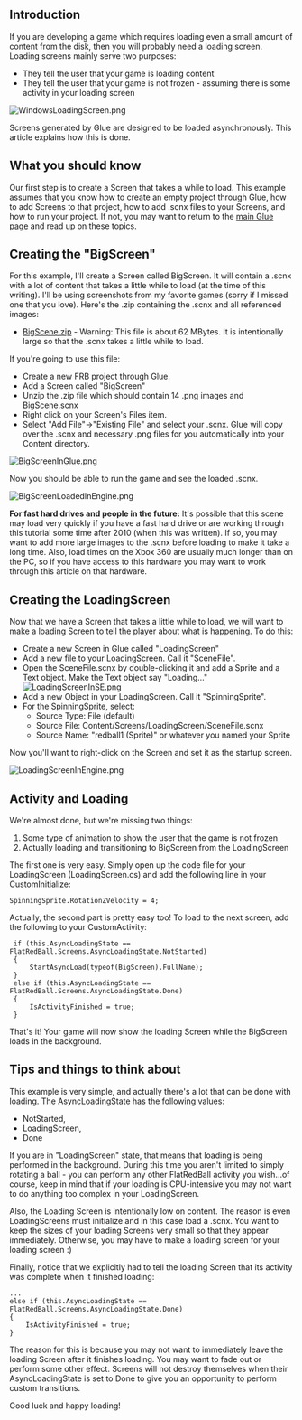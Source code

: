 ## Introduction

If you are developing a game which requires loading even a small amount of content from the disk, then you will probably need a loading screen. Loading screens mainly serve two purposes:

-   They tell the user that your game is loading content
-   They tell the user that your game is not frozen - assuming there is some activity in your loading screen

![WindowsLoadingScreen.png](/media/migrated_media-WindowsLoadingScreen.png)

Screens generated by Glue are designed to be loaded asynchronously. This article explains how this is done.

## What you should know

Our first step is to create a Screen that takes a while to load. This example assumes that you know how to create an empty project through Glue, how to add Screens to that project, how to add .scnx files to your Screens, and how to run your project. If not, you may want to return to the [main Glue page](/frb/docs/index.php?title=Glue "Glue") and read up on these topics.

## Creating the "BigScreen"

For this example, I'll create a Screen called BigScreen. It will contain a .scnx with a lot of content that takes a little while to load (at the time of this writing). I'll be using screenshots from my favorite games (sorry if I missed one that you love). Here's the .zip containing the .scnx and all referenced images:

-   [BigScene.zip](/share/BigScene.zip) - Warning: This file is about 62 MBytes. It is intentionally large so that the .scnx takes a little while to load.

If you're going to use this file:

-   Create a new FRB project through Glue.
-   Add a Screen called "BigScreen"
-   Unzip the .zip file which should contain 14 .png images and BigScene.scnx
-   Right click on your Screen's Files item.
-   Select "Add File"-\>"Existing File" and select your .scnx. Glue will copy over the .scnx and necessary .png files for you automatically into your Content directory.

![BigScreenInGlue.png](/media/migrated_media-BigScreenInGlue.png)

Now you should be able to run the game and see the loaded .scnx.

![BigScreenLoadedInEngine.png](/media/migrated_media-BigScreenLoadedInEngine.png)

**For fast hard drives and people in the future:** It's possible that this scene may load very quickly if you have a fast hard drive or are working through this tutorial some time after 2010 (when this was written). If so, you may want to add more large images to the .scnx before loading to make it take a long time. Also, load times on the Xbox 360 are usually much longer than on the PC, so if you have access to this hardware you may want to work through this article on that hardware.

## Creating the LoadingScreen

Now that we have a Screen that takes a little while to load, we will want to make a loading Screen to tell the player about what is happening. To do this:

-   Create a new Screen in Glue called "LoadingScreen"
-   Add a new file to your LoadingScreen. Call it "SceneFile".
-   Open the SceneFile.scnx by double-clicking it and add a Sprite and a Text object. Make the Text object say "Loading..."![LoadingScreenInSE.png](/media/migrated_media-LoadingScreenInSE.png)
-   Add a new Object in your LoadingScreen. Call it "SpinningSprite".
-   For the SpinningSprite, select:
    -   Source Type: File (default)
    -   Source File: Content/Screens/LoadingScreen/SceneFile.scnx
    -   Source Name: "redball1 (Sprite)" or whatever you named your Sprite

Now you'll want to right-click on the Screen and set it as the startup screen.

![LoadingScreenInEngine.png](/media/migrated_media-LoadingScreenInEngine.png)

## Activity and Loading

We're almost done, but we're missing two things:

1.  Some type of animation to show the user that the game is not frozen
2.  Actually loading and transitioning to BigScreen from the LoadingScreen

The first one is very easy. Simply open up the code file for your LoadingScreen (LoadingScreen.cs) and add the following line in your CustomInitialize:

    SpinningSprite.RotationZVelocity = 4;

Actually, the second part is pretty easy too! To load to the next screen, add the following to your CustomActivity:

     if (this.AsyncLoadingState == FlatRedBall.Screens.AsyncLoadingState.NotStarted)
     {
         StartAsyncLoad(typeof(BigScreen).FullName);
     }
     else if (this.AsyncLoadingState == FlatRedBall.Screens.AsyncLoadingState.Done)
     {
         IsActivityFinished = true;
     }

That's it! Your game will now show the loading Screen while the BigScreen loads in the background.

## Tips and things to think about

This example is very simple, and actually there's a lot that can be done with loading. The AsyncLoadingState has the following values:

-   NotStarted,
-   LoadingScreen,
-   Done

If you are in "LoadingScreen" state, that means that loading is being performed in the background. During this time you aren't limited to simply rotating a ball - you can perform any other FlatRedBall activity you wish...of course, keep in mind that if your loading is CPU-intensive you may not want to do anything too complex in your LoadingScreen.

Also, the Loading Screen is intentionally low on content. The reason is even LoadingScreens must initialize and in this case load a .scnx. You want to keep the sizes of your loading Screens very small so that they appear immediately. Otherwise, you may have to make a loading screen for your loading screen :)

Finally, notice that we explicitly had to tell the loading Screen that its activity was complete when it finished loading:

    ...            
    else if (this.AsyncLoadingState == FlatRedBall.Screens.AsyncLoadingState.Done)
    {
        IsActivityFinished = true;
    }

The reason for this is because you may not want to immediately leave the loading Screen after it finishes loading. You may want to fade out or perform some other effect. Screens will not destroy themselves when their AsyncLoadingState is set to Done to give you an opportunity to perform custom transitions.

Good luck and happy loading!
